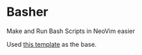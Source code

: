 # Basher
Make and Run Bash Scripts in NeoVim easier

Used [this template](https://github.com/ellisonleao/nvim-plugin-template) as the base.
